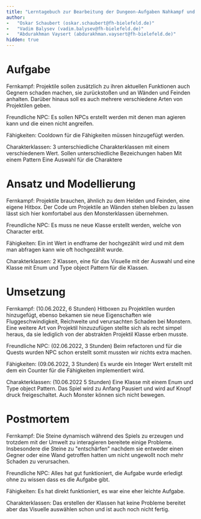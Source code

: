 ```yaml
---
title: "Lerntagebuch zur Bearbeitung der Dungeon-Aufgaben Nahkampf und Erfahrung"
author:
-   "Oskar Schaubert (oskar.schaubert@fh-bielefeld.de)"
-   "Vadim Balysev (vadim.balysev@fh-bielefeld.de)"
-   "Abdurakhman Vaysert (abdurakhman.vaysert@fh-bielefeld.de)"
hidden: true
---
```


<!--
Führen Sie zu jeder Woche zur Bearbeitung der Dungeon-Aufhaben ein
Lerntagebuch in Ihrem Team. Kopieren Sie dazu diese Vorlage und füllen
Sie den Kopf entsprechend aus.

Im Lerntagebuch sollen Sie Ihr Vorgehen bei der Bearbeitung der jeweiligen
Dungeon-Aufgaben vom ersten Schritt bis zur Abgabe der Lösung dokumentieren,
d.h. wie sind Sie die gestellte Aufgabe angegangen (und warum), was war
Ihr Plan und auf welche Probleme sind Sie bei der Umsetzung gestoßen und
wie haben Sie diese Probleme gelöst. Beachten Sie die vorgegebene Struktur.

Für jede Abgabe sollte ungefähr eine DIN-A4-Seite Text erstellt werden,
d.h. ca. 400 Wörter umfassen. Wer das Lerntagebuch nur ungenügend führt
oder es gar nicht mit abgibt, bekommt für die betreffende Abgabe 0 Punkte.

Checken Sie das Lerntagebuch mit in Ihr Projekt/Git-Repo ein.

Schreiben Sie den Text mit [Markdown](https://pandoc.org/MANUAL.html#pandocs-markdown).
Tipp: VSCode bringt einen vergleichsweise guten Markdown-Support (inkl. Preview)
bereits in der Grundinstallation mit.

Geben Sie das Lerntagebuch stets mit ab. Achtung: Wenn Sie Abbildungen
einbetten (etwa UML-Diagramme), denken Sie daran, diese auch abzugeben!
-->


# Aufgabe

<!--
Bitte hier die zu lösende Aufgabe kurz in eigenen Worten beschreiben.
-->

Fernkampf:
Projektile sollen zusätzlich zu ihren aktuellen Funktionen auch Gegnern schaden machen, sie zurückstoßen und an Wänden und Feinden anhalten.
Darüber hinaus soll es auch mehrere verschiedene Arten von Projektilen geben.

Freundliche NPC:
Es sollen NPCs erstellt werden mit denen man agieren kann und die einen nicht angreifen.

Fähigkeiten:
Cooldown für die Fähigkeiten müssen hinzugefügt werden.

Charakterklassen:
3 unterschiedliche Charakterklassen mit einem verschiedenem Wert.
Sollen unterschiedliche Bezeichungen haben
Mit einem Pattern
Eine Auswahl für die Charaktere

# Ansatz und Modellierung

<!--
Bitte hier den Lösungsansatz kurz beschreiben:
-   Wie sollte die Aufgabe gelöst werden?
-   Welche Techniken wollten Sie einsetzen?
-   Wie sah Ihre Modellierung aus (UML-Diagramm)?
-   Worauf müssen Sie konkret achten?
-->

Fernkampf:
Projektile brauchen, ähnlich zu dem Helden und Feinden, eine eigene Hitbox.
Der Code um Projektile an Wänden stehen bleiben zu lassen lässt sich hier komfortabel aus den Monsterklassen übernehmen.

Freundliche NPC:
Es muss ne neue Klasse erstellt werden, welche von Character erbt.

Fähigkeiten:
Ein int Wert in endframe der hochgezählt wird und mit dem man abfragen kann wie oft hochgezählt wurde.

Charakterklassen:
2 Klassen, eine für das Visuelle mit der Auswahl und eine Klasse mit Enum und Type object Pattern für die Klassen.

# Umsetzung

<!--
Bitte hier die Umsetzung der Lösung kurz beschreiben:
-   Was haben Sie gemacht,
-   an welchem Datum haben sie es gemacht,
-   wie lange hat es gedauert,
-   was war das Ergebnis?
-->

Fernkampf:
(10.06.2022, 6 Stunden)
Hitboxen zu Projektilen wurden hinzugefügt, ebenso bekamen sie neue Eigenschaften wie Fluggeschwindigkeit, Reichweite und verursachten Schaden bei Monstern.
Eine weitere Art von Projektil hinzuzufügen stellte sich als recht simpel heraus, da sie lediglich von der abstrakten Projektil Klasse erben musste.

Freundliche NPC:
(02.06.2022, 3 Stunden)
Beim refactoren und für die Quests wurden NPC schon erstellt somit mussten wir nichts extra machen.

Fähigkeiten:
(09.06.2022, 3 Stunden)
Es wurde ein Integer Wert erstellt mit dem ein Counter für die Fähigkeiten implementiert wird.

Charakterklassen:
(10.06.2022 5 Stunden)
Eine Klasse mit einem Enum und Type object Pattern.
Das Spiel wird zu Anfang Pausiert und wird auf Knopf druck freigeschaltet. Auch Monster können sich nicht bewegen.

# Postmortem

<!--
Bitte blicken Sie auf die Aufgabe, Ihren Lösungsansatz und die Umsetzung
kritisch zurück:
-   Was hat funktioniert, was nicht? Würden Sie noch einmal so vorgehen?
-   Welche Probleme sind bei der Umsetzung Ihres Lösungsansatzes aufgetreten?
-   Wie haben Sie die Probleme letztlich gelöst?
-->

Fernkampf:
Die Steine dynamisch während des Spiels zu erzeugen und trotzdem mit der Umwelt zu interagieren bereitete einige Probleme.
Insbesondere die Steine zu "entschärfen" nachdem sie entweder einen Gegner oder eine Wand getroffen hatten um nicht ungewollt noch mehr Schaden zu verursachen.

Freundliche NPC:
Alles hat gut funktioniert, die Aufgabe wurde erledigt ohne zu wissen dass es die Aufgabe gibt.

Fähigkeiten:
Es hat direkt funktioniert, es war eine eher leichte Aufgabe.

Charakterklassen:
Das erstellen der Klassen hat keine Probleme bereitet aber das Visuelle auswählen schon und ist auch noch nicht fertig.